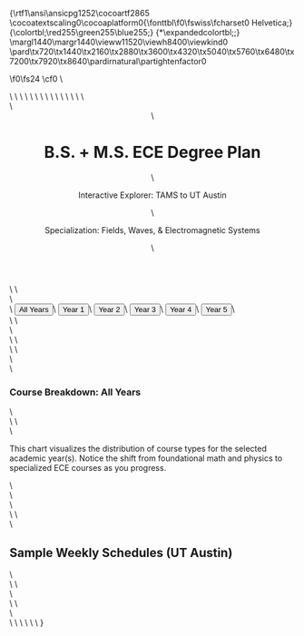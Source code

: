 {\rtf1\ansi\ansicpg1252\cocoartf2865
\cocoatextscaling0\cocoaplatform0{\fonttbl\f0\fswiss\fcharset0 Helvetica;}
{\colortbl;\red255\green255\blue255;}
{\*\expandedcolortbl;;}
\margl1440\margr1440\vieww11520\viewh8400\viewkind0
\pard\tx720\tx1440\tx2160\tx2880\tx3600\tx4320\tx5040\tx5760\tx6480\tx7200\tx7920\tx8640\pardirnatural\partightenfactor0

\f0\fs24 \cf0 <!DOCTYPE html>\
<html lang="en">\
<head>\
    <meta charset="UTF-8">\
    <meta name="viewport" content="width=device-width, initial-scale=1.0">\
    <title>Interactive ECE Degree Plan Explorer</title>\
    <!-- Chosen Palette: Warm Neutrals (Slate, Stone, with UT Orange/Blue accents) -->\
    <!-- Application Structure Plan: A dashboard-style SPA with a primary filter control for years (1-5). The main view displays course cards in a semester grid, alongside a dynamic donut chart visualizing the course-type distribution. This structure was chosen to allow users to easily switch between a high-level overview (all years) and a detailed annual view, making the 5-year academic journey digestible and explorable rather than a static list. -->\
    <!-- Visualization & Content Choices: Source: Course data from CSV. Goal: Visualize the academic focus per year. Viz: A dynamic Chart.js donut chart shows the breakdown of course types (Math, Physics, ECE, Core, etc.). Interaction: The chart updates on a year filter click, providing immediate visual feedback on the changing curriculum focus (e.g., more core in early years, more specialization later). Justification: This visual summary is more intuitive than reading a long table and highlights the curriculum's progression. All course info is presented in HTML cards for clarity. NO SVG/Mermaid used. -->\
    <!-- CONFIRMATION: NO SVG graphics used. NO Mermaid JS used. -->\
    <script src="https://cdn.tailwindcss.com"></script>\
    <script src="https://cdn.jsdelivr.net/npm/chart.js"></script>\
    <style>\
        @import url('https://fonts.googleapis.com/css2?family=Inter:wght@400;500;600;700&display=swap');\
        body \{\
            font-family: 'Inter', sans-serif;\
            background-color: #f8fafc;\
        \}\
        .chart-container \{\
            position: relative;\
            height: 400px;\
            width: 100%;\
            max-width: 400px;\
            margin: auto;\
        \}\
         .active-filter \{\
            background-color: #bf5700 !important;\
            color: white !important;\
            box-shadow: 0 4px 6px -1px rgb(0 0 0 / 0.1), 0 2px 4px -2px rgb(0 0 0 / 0.1);\
        \}\
        .calendar-grid \{\
            display: grid;\
            grid-template-columns: 50px repeat(5, 1fr);\
            grid-template-rows: 30px repeat(10, 1fr);\
            gap: 2px;\
        \}\
        .time-label \{\
            font-size: 10px;\
            text-align: right;\
            padding-right: 5px;\
            color: #64748b;\
        \}\
        .day-header \{\
            font-size: 12px;\
            font-weight: 600;\
            text-align: center;\
            color: #475569;\
        \}\
        .class-block \{\
            border-radius: 4px;\
            padding: 4px 6px;\
            font-size: 11px;\
            overflow: hidden;\
            color: white;\
            line-height: 1.2;\
        \}\
    </style>\
</head>\
<body class="text-slate-800">\
\
    <div class="max-w-7xl mx-auto p-4 sm:p-6 lg:p-8">\
        <header class="text-center mb-10">\
            <h1 class="text-4xl font-bold text-slate-900">B.S. + M.S. ECE Degree Plan</h1>\
            <p class="text-lg text-slate-600 mt-2">Interactive Explorer: TAMS to UT Austin</p>\
            <p class="text-md text-slate-500 mt-1">Specialization: Fields, Waves, & Electromagnetic Systems</p>\
        </header>\
\
        <main>\
            <div id="controls" class="flex flex-wrap justify-center gap-2 mb-12">\
                <button data-year="all" class="filter-btn active-filter font-semibold py-2 px-5 rounded-full bg-white text-slate-700 shadow-sm hover:bg-slate-100 transition-all">All Years</button>\
                <button data-year="1" class="filter-btn font-semibold py-2 px-5 rounded-full bg-white text-slate-700 shadow-sm hover:bg-slate-100 transition-all">Year 1</button>\
                <button data-year="2" class="filter-btn font-semibold py-2 px-5 rounded-full bg-white text-slate-700 shadow-sm hover:bg-slate-100 transition-all">Year 2</button>\
                <button data-year="3" class="filter-btn font-semibold py-2 px-5 rounded-full bg-white text-slate-700 shadow-sm hover:bg-slate-100 transition-all">Year 3</button>\
                <button data-year="4" class="filter-btn font-semibold py-2 px-5 rounded-full bg-white text-slate-700 shadow-sm hover:bg-slate-100 transition-all">Year 4</button>\
                <button data-year="5" class="filter-btn font-semibold py-2 px-5 rounded-full bg-white text-slate-700 shadow-sm hover:bg-slate-100 transition-all">Year 5</button>\
            </div>\
\
            <div class="grid grid-cols-1 lg:grid-cols-3 gap-8">\
                <div id="plan-display" class="lg:col-span-2 space-y-8">\
                    <!-- Dynamic Content Here -->\
                </div>\
                \
                <aside class="lg:col-span-1 lg:sticky top-8 self-start">\
                     <div class="bg-white p-6 rounded-2xl shadow-lg">\
                         <h3 id="chart-title" class="text-xl font-bold text-center mb-4 text-slate-900">Course Breakdown: All Years</h3>\
                         <div class="chart-container">\
                             <canvas id="course-chart"></canvas>\
                         </div>\
                         <p class="text-xs text-slate-500 mt-4 text-center">This chart visualizes the distribution of course types for the selected academic year(s). Notice the shift from foundational math and physics to specialized ECE courses as you progress.</p>\
                     </div>\
                </aside>\
            </div>\
            \
            <div id="weekly-schedules" class="mt-16">\
                 <h2 class="text-3xl font-bold text-center text-slate-900 mb-10">Sample Weekly Schedules (UT Austin)</h2>\
                 <div class="grid grid-cols-1 md:grid-cols-2 gap-8">\
                    <!-- Weekly Schedules Rendered Here -->\
                 </div>\
            </div>\
\
        </main>\
    </div>\
\
    <script>\
        const courseData = [\
            \{ year: 1, semester: "Fall", institution: "TAMS/UNT", number: "MATH 1710", title: "Calculus I", notes: "UT Equivalent: M 408C" \},\
            \{ year: 1, semester: "Fall", institution: "TAMS/UNT", number: "PHYS 1710 & 1730", title: "Mechanics + (Lab)", notes: "UT Equivalent: PHY 303K & 105M" \},\
            \{ year: 1, semester: "Fall", institution: "TAMS/UNT", number: "ENGL 1315", title: "College Writing I", notes: "Fulfills part of Core Curriculum" \},\
            \{ year: 1, semester: "Fall", institution: "TAMS/UNT", number: "EENG 1910", title: "Engineering Foundations I", notes: "Covers intro ECE concepts" \},\
            \{ year: 1, semester: "Fall", institution: "TAMS/UNT", number: "HIST 2610", title: "US History to 1865", notes: "Fulfills part of Core Curriculum" \},\
            \{ year: 1, semester: "Spring", institution: "TAMS/UNT", number: "MATH 1720", title: "Calculus II", notes: "UT Equivalent: M 408D" \},\
            \{ year: 1, semester: "Spring", institution: "TAMS/UNT", number: "MATH 2700", title: "Linear Algebra", notes: "UT Equivalent: M 340L" \},\
            \{ year: 1, semester: "Spring", institution: "TAMS/UNT", number: "PHYS 2220 & 2240", title: "Electricity & Magnetism (+Lab)", notes: "UT Equivalent: PHY 303L & 105N" \},\
            \{ year: 1, semester: "Spring", institution: "TAMS/UNT", number: "ENGL 1325", title: "College Writing II", notes: "Fulfills part of Core (RHE 306)" \},\
            \{ year: 1, semester: "Spring", institution: "TAMS/UNT", number: "EENG 2610", title: "Circuit Analysis", notes: "UT Equivalent: ECE 411" \},\
            \{ year: 2, semester: "Fall", institution: "TAMS/UNT", number: "MATH 2730", title: "Multivariable Calculus", notes: "Advanced Math Credit" \},\
            \{ year: 2, semester: "Fall", institution: "TAMS/UNT", number: "CSCE 1030", title: "Computer Science I", notes: "UT Equivalent: ECE 406" \},\
            \{ year: 2, semester: "Fall", institution: "TAMS/UNT", number: "HIST 2620", title: "US History Since 1865", notes: "Fulfills Core Curriculum" \},\
            \{ year: 2, semester: "Fall", institution: "TAMS/UNT", number: "PSCI 2305", title: "US Political Behavior & Policy", notes: "UT Equivalent: GOV 310L" \},\
            \{ year: 2, semester: "Fall", institution: "TAMS/UNT", number: "EENG 3510", title: "Electronics I", notes: "UT Equivalent: ECE 339" \},\
            \{ year: 2, semester: "Spring", institution: "TAMS/UNT", number: "MATH 3410", title: "Differential Equations", notes: "UT Equivalent: M 427J" \},\
            \{ year: 2, semester: "Spring", institution: "TAMS/UNT", number: "PSCI 2306", title: "US & Texas Constitutions", notes: "UT Equivalent: GOV 312L/P" \},\
            \{ year: 2, semester: "Spring", institution: "TAMS/UNT", number: "EENG 2710", title: "Digital Logic Design", notes: "Foundational ECE Course" \},\
            \{ year: 2, semester: "Spring", institution: "TAMS/UNT", number: "-", title: "TAMS Elective", notes: "" \},\
            \{ year: 3, semester: "Fall", institution: "UT Austin", number: "ECE 333T", title: "Engineering Communications", notes: "Core Requirement" \},\
            \{ year: 3, semester: "Fall", institution: "UT Austin", number: "ECE 351K", title: "Probability/Random Processes", notes: "Upper-Division Requirement" \},\
            \{ year: 3, semester: "Fall", institution: "UT Austin", number: "M 427L", title: "Advanced Calculus for Applications II", notes: "Required Math for Specialization" \},\
            \{ year: 3, semester: "Fall", institution: "UT Austin", number: "ECE 325", title: "Electromagnetic Engineering", notes: "Core Specialization Course" \},\
            \{ year: 3, semester: "Fall", institution: "UT Austin", number: "ECE 370C", title: "Physical and Applied Optics", notes: "Fulfills Advanced Tech Elective" \},\
            \{ year: 3, semester: "Spring", institution: "UT Austin", number: "DES 308", title: "Design in Daily Life", notes: "Core: Visual & Performing Arts" \},\
            \{ year: 3, semester: "Spring", institution: "UT Austin", number: "ECO 301", title: "Introduction to Economics", notes: "Core: Social & Behavioral Science" \},\
            \{ year: 3, semester: "Spring", institution: "UT Austin", number: "ECE 363M", title: "Engineering Computation", notes: "Specialization Course (Theory focus)" \},\
            \{ year: 3, semester: "Spring", institution: "UT Austin", number: "ECE 438", title: "Analog Electronics", notes: "Fulfills Lab Requirement" \},\
            \{ year: 3, semester: "Spring", institution: "UT Austin", number: "-", title: "Introduction to Astrophysics", notes: "Astrophysics/Quantum Elective" \},\
            \{ year: 4, semester: "Fall", institution: "UT Austin", number: "ECE 364D", title: "Intro to Engineering Design", notes: "Prepares for Senior Design" \},\
            \{ year: 4, semester: "Fall", institution: "UT Austin", number: "-", title: "General Relativity", notes: "Astrophysics/Quantum Elective" \},\
            \{ year: 4, semester: "Fall", institution: "UT Austin", number: "-", title: "Computational Electromagnetics", notes: "Technical Elective 1" \},\
            \{ year: 4, semester: "Fall", institution: "UT Austin", number: "-", title: "Fiber Optics", notes: "Technical Elective 2" \},\
            \{ year: 4, semester: "Fall", institution: "UT Austin", number: "-", title: "Quantum Information & Computation", notes: "Additional Advanced Elective" \},\
            \{ year: 4, semester: "Spring", institution: "UT Austin", number: "ECE 464K/H", title: "Senior Design Project", notes: "Capstone Course" \},\
            \{ year: 4, semester: "Spring", institution: "UT Austin", number: "-", title: "Quantum Electronics", notes: "Technical Elective 3" \},\
            \{ year: 4, semester: "Spring", institution: "UT Austin", number: "-", title: "Quantum Mechanics", notes: "Fulfills Adv. Math/Science Elective" \},\
            \{ year: 4, semester: "Spring", institution: "UT Austin", number: "-", title: "Partial Differential Equations", notes: "Fulfills remaining degree hours" \},\
            \{ year: 5, semester: "Fall", institution: "UT Austin", number: "-", title: "Advanced Electromagnetic Theory I", notes: "Core Graduate Course" \},\
            \{ year: 5, semester: "Fall", institution: "UT Austin", number: "-", title: "Advanced Solid-State Devices", notes: "Graduate Elective" \},\
            \{ year: 5, semester: "Fall", institution: "UT Austin", number: "-", title: "Laser Systems", notes: "Graduate Elective" \},\
            \{ year: 5, semester: "Fall", institution: "UT Austin", number: "-", title: "Advanced Fiber & Optical Comm.", notes: "Graduate Elective" \},\
            \{ year: 5, semester: "Fall", institution: "UT Austin", number: "ECE 398M", title: "Master's Report / Thesis I", notes: "" \},\
            \{ year: 5, semester: "Spring", institution: "UT Austin", number: "-", title: "Advanced Electromagnetic Theory II", notes: "Core Graduate Course" \},\
            \{ year: 5, semester: "Spring", institution: "UT Austin", number: "-", title: "Statistical Optics", notes: "Graduate Elective" \},\
            \{ year: 5, semester: "Spring", institution: "UT Austin", number: "-", title: "Plasma Processing", notes: "Graduate Elective" \},\
            \{ year: 5, semester: "Spring", institution: "UT Austin", number: "-", title: "Computational Physics/Math", notes: "Graduate Elective" \},\
            \{ year: 5, semester: "Spring", institution: "UT Austin", number: "ECE 398M", title: "Master's Report / Thesis II", notes: "" \},\
        ];\
        \
        const weeklyScheduleData = [\
            \{ name: "Year 3 - Fall Semester", classes: [\
                \{ title: "Adv. Calculus", days: "MWF", start: 9, end: 10, cat: "Math" \},\
                \{ title: "EM Engineering", days: "MWF", start: 11, end: 12, cat: "Specialization" \},\
                \{ title: "Probability", days: "TTh", start: 11, end: 12.5, cat: "Specialization" \},\
                \{ title: "Optics", days: "TTh", start: 14, end: 15.5, cat: "Specialization" \},\
                \{ title: "Eng. Comms", days: "W", start: 15, end: 17, cat: "Core Curriculum" \},\
            ]\},\
            \{ name: "Year 3 - Spring Semester", classes: [\
                \{ title: "Eng. Computation", days: "MWF", start: 10, end: 11, cat: "Specialization" \},\
                \{ title: "Astrophysics", days: "MWF", start: 13, end: 14, cat: "Physics" \},\
                \{ title: "Analog Elec. (Lab)", days: "M", start: 14, end: 17, cat: "Specialization" \},\
                \{ title: "Design in Daily Life", days: "TTh", start: 9.5, end: 11, cat: "Core Curriculum" \},\
                \{ title: "Economics", days: "TTh", start: 14, end: 15.5, cat: "Core Curriculum" \},\
            ]\},\
            \{ name: "Year 4 - Fall Semester", classes: [\
                \{ title: "General Relativity", days: "MWF", start: 10, end: 11, cat: "Physics" \},\
                \{ title: "Quantum Info", days: "MWF", start: 14, end: 15, cat: "Specialization" \},\
                \{ title: "Comp. EM", days: "TTh", start: 9.5, end: 11, cat: "Specialization" \},\
                \{ title: "Fiber Optics", days: "TTh", start: 12.5, end: 14, cat: "Specialization" \},\
                \{ title: "Eng. Design", days: "TTh", start: 15.5, end: 17, cat: "Specialization" \},\
            ]\},\
            \{ name: "Year 4 - Spring Semester", classes: [\
                \{ title: "Quantum Mechanics", days: "MWF", start: 11, end: 12, cat: "Physics" \},\
                \{ title: "PDEs", days: "TTh", start: 11, end: 12.5, cat: "Math" \},\
                \{ title: "Quantum Electronics", days: "TTh", start: 14, end: 15.5, cat: "Specialization" \},\
                \{ title: "Senior Design", days: "F", start: 13, end: 16, cat: "Specialization" \},\
            ]\},\
            \{ name: "Year 5 - Fall Semester (Grad)", classes: [\
                \{ title: "Adv. EM Theory I", days: "MW", start: 9, end: 10.5, cat: "Graduate" \},\
                \{ title: "Adv. Solid-State", days: "MW", start: 13, end: 14.5, cat: "Graduate" \},\
                \{ title: "Laser Systems", days: "TTh", start: 10, end: 11.5, cat: "Graduate" \},\
                \{ title: "Adv. Fiber Optics", days: "TTh", start: 14, end: 15.5, cat: "Graduate" \},\
                \{ title: "Thesis/Report", days: "F", start: 10, end: 12, cat: "Graduate" \},\
            ]\},\
            \{ name: "Year 5 - Spring Semester (Grad)", classes: [\
                \{ title: "Adv. EM Theory II", days: "MW", start: 9, end: 10.5, cat: "Graduate" \},\
                \{ title: "Statistical Optics", days: "MW", start: 13, end: 14.5, cat: "Graduate" \},\
                \{ title: "Plasma Processing", days: "TTh", start: 10, end: 11.5, cat: "Graduate" \},\
                \{ title: "Comp. Physics", days: "TTh", start: 14, end: 15.5, cat: "Graduate" \},\
                \{ title: "Thesis/Report", days: "F", start: 10, end: 12, cat: "Graduate" \},\
            ]\},\
        ];\
\
        let myChart;\
        const planDisplay = document.getElementById('plan-display');\
        const chartTitle = document.getElementById('chart-title');\
        const filterButtons = document.querySelectorAll('.filter-btn');\
        const weeklySchedulesContainer = document.querySelector('#weekly-schedules .grid');\
\
        const categoryColors = \{\
            'Math': '#0d9488', \
            'Physics': '#2563eb', \
            'Foundational ECE': '#9333ea', \
            'Specialization': '#c026d3',\
            'Core Curriculum': '#db2777',\
            'Elective': '#e11d48',\
            'Graduate': '#f97316'\
        \};\
\
        const getCourseCategory = (course) => \{\
            const title = course.title.toLowerCase();\
            const num = course.number;\
            \
            if (course.year === 5) return 'Graduate';\
            if (num.startsWith('MATH') || num.startsWith('M ')) return 'Math';\
            if (num.startsWith('PHYS') || title.includes('physics') || title.includes('astrophysics') || title.includes('relativity')) return 'Physics';\
            if (num.startsWith('EENG') || ['Electronic Devices'].includes(course.title)) return 'Foundational ECE';\
            if (num.startsWith('ECE') || ['Computational Electromagnetics', 'Fiber Optics', 'Quantum Electronics', 'Quantum Information & Computation'].includes(course.title)) return 'Specialization';\
            if (['College Writing', 'US History', 'US Political', 'US & Texas', 'Design in Daily Life', 'Introduction to Economics'].some(t => title.includes(t.toLowerCase()))) return 'Core Curriculum';\
            if (num.startsWith('CSCE')) return 'Foundational ECE';\
            return 'Elective';\
        \};\
\
        const renderPlan = (filteredData) => \{\
            planDisplay.innerHTML = '';\
            const years = [...new Set(filteredData.map(c => c.year))].sort((a,b) => a - b);\
            years.forEach(year => \{\
                const yearData = filteredData.filter(c => c.year === year);\
                const yearDiv = document.createElement('div');\
                yearDiv.innerHTML = `<div class="sticky top-0 z-10 bg-slate-100 py-3 px-4 rounded-t-xl"><h2 class="text-2xl font-bold text-slate-800">Year $\{year\} <span class="text-base font-medium text-slate-500">$\{yearData[0].year > 2 ? (year > 4 ? 'UT Austin (M.S.)' : 'UT Austin (B.S.)') : 'TAMS / UNT'\}</span></h2></div>`;\
                const semestersDiv = document.createElement('div');\
                semestersDiv.className = 'grid grid-cols-1 md:grid-cols-2 gap-4 bg-white p-4 rounded-b-xl shadow-lg';\
                const fallCourses = yearData.filter(c => c.semester === 'Fall');\
                const springCourses = yearData.filter(c => c.semester === 'Spring');\
                semestersDiv.innerHTML = `<div><h3 class="font-semibold text-lg mb-3 pb-2 border-b border-slate-200">Fall Semester</h3><div class="space-y-3">$\{fallCourses.map(course => createCourseCard(course)).join('')\}</div></div><div><h3 class="font-semibold text-lg mb-3 pb-2 border-b border-slate-200">Spring Semester</h3><div class="space-y-3">$\{springCourses.map(course => createCourseCard(course)).join('')\}</div></div>`;\
                yearDiv.appendChild(semestersDiv);\
                planDisplay.appendChild(yearDiv);\
            \});\
        \};\
\
        const createCourseCard = (course) => \{\
            const category = getCourseCategory(course);\
            const color = categoryColors[category] || '#64748b';\
            return `<div class="border-l-4 p-3 bg-slate-50 rounded-lg" style="border-color: $\{color\};"><p class="font-semibold text-slate-900">$\{course.title\}</p><p class="text-sm text-slate-500">$\{course.number\}</p><p class="text-xs text-slate-400 mt-1">$\{course.notes\}</p></div>`;\
        \};\
\
        const updateChart = (filteredData) => \{\
            const categories = filteredData.map(getCourseCategory);\
            const counts = categories.reduce((acc, category) => \{ acc[category] = (acc[category] || 0) + 1; return acc; \}, \{\});\
            const labels = Object.keys(counts);\
            const data = Object.values(counts);\
            const backgroundColors = labels.map(label => categoryColors[label]);\
            if (myChart) \{ myChart.destroy(); \}\
            const ctx = document.getElementById('course-chart').getContext('2d');\
            myChart = new Chart(ctx, \{\
                type: 'doughnut',\
                data: \{ labels: labels, datasets: [\{ label: 'Course Count', data: data, backgroundColor: backgroundColors, borderColor: '#ffffff', borderWidth: 2, hoverOffset: 4 \}] \},\
                options: \{ responsive: true, maintainAspectRatio: false, plugins: \{ legend: \{ position: 'bottom', labels: \{ padding: 15, font: \{ family: "'Inter', sans-serif" \} \} \}, tooltip: \{ callbacks: \{ label: function(context) \{ let label = context.label || ''; if (label) \{ label += ': '; \} if (context.parsed !== null) \{ label += context.parsed; \} return label; \} \} \} \} \}\
            \});\
        \};\
        \
        const renderSchedules = () => \{\
            weeklySchedulesContainer.innerHTML = '';\
            weeklyScheduleData.forEach(semester => \{\
                const semesterWrapper = document.createElement('div');\
                semesterWrapper.className = 'bg-white p-4 rounded-xl shadow-lg';\
\
                let calendarHTML = `<h3 class="text-lg font-bold text-center mb-4">$\{semester.name\}</h3><div class="calendar-grid bg-slate-100 p-2 rounded-lg">`;\
                calendarHTML += `<div></div><div class="day-header">Mon</div><div class="day-header">Tue</div><div class="day-header">Wed</div><div class="day-header">Thu</div><div class="day-header">Fri</div>`;\
\
                for (let i = 8; i <= 17; i++) \{\
                    calendarHTML += `<div class="time-label">$\{i\}:00</div>` + '<div class="bg-white"></div>'.repeat(5);\
                \}\
\
                semester.classes.forEach(c => \{\
                    const days = c.days.split('');\
                    const startRow = (c.start - 8) + 2;\
                    const duration = c.end - c.start;\
                    const dayMap = \{ 'M': 2, 'T': 3, 'W': 4, 'Th': 5, 'F': 6 \};\
                    if(c.days === "TTh") \{\
                        dayMap['T'] = 3;\
                        dayMap['Th'] = 5;\
                    \}\
                    \
                    const dayIndices = c.days.match(/T(?!h)/g) ? [dayMap['T']] : [];\
                    if (c.days.includes('M')) dayIndices.push(dayMap['M']);\
                    if (c.days.includes('W')) dayIndices.push(dayMap['W']);\
                    if (c.days.includes('F')) dayIndices.push(dayMap['F']);\
                    if (c.days.includes('Th')) dayIndices.push(dayMap['Th']);\
                     if (c.days.match(/T(?!h)/)) dayIndices.push(dayMap['T']);\
\
\
                    [...new Set(c.days.replace('Th', 'H').split(''))].forEach(dayChar => \{\
                        const dayStr = dayChar === 'H' ? 'Th' : dayChar;\
                        const dayCol = \{M:2, T:3, W:4, H:5, F:6\}[dayChar];\
                        \
                        calendarHTML += `<div class="class-block" style="background-color: $\{categoryColors[c.cat]\}; grid-column: $\{dayCol\}; grid-row: $\{startRow\} / span $\{Math.ceil(duration * 2) / 2\};">$\{c.title\}</div>`;\
                    \});\
                \});\
                \
                calendarHTML += '</div>';\
                semesterWrapper.innerHTML = calendarHTML;\
                weeklySchedulesContainer.appendChild(semesterWrapper);\
            \});\
        \};\
        \
        const handleFilterClick = (e) => \{\
            const year = e.target.dataset.year;\
            filterButtons.forEach(btn => btn.classList.remove('active-filter'));\
            e.target.classList.add('active-filter');\
            const filteredData = (year === 'all') ? courseData : courseData.filter(c => c.year == year);\
            renderPlan(filteredData);\
            updateChart(filteredData);\
            chartTitle.textContent = (year === 'all') ? 'Course Breakdown: All Years' : `Course Breakdown: Year $\{year\}`;\
        \};\
\
        filterButtons.forEach(button => \{\
            button.addEventListener('click', handleFilterClick);\
        \});\
\
        // Initial render\
        renderPlan(courseData);\
        updateChart(courseData);\
        renderSchedules();\
    </script>\
</body>\
</html>\
\
}
